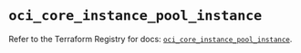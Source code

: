 # `oci_core_instance_pool_instance`

Refer to the Terraform Registry for docs: [`oci_core_instance_pool_instance`](https://registry.terraform.io/providers/oracle/oci/7.19.0/docs/resources/core_instance_pool_instance).
